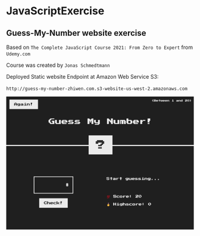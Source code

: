 # JavaScriptExercise

## Guess-My-Number website exercise 

Based on `The Complete JavaScript Course 2021: From Zero to Expert` from `Udemy.com`

Course was created by `Jonas Schmedtmann`

Deployed Static website Endpoint at Amazon Web Service S3:

`http://guess-my-number-zhiwen.com.s3-website-us-west-2.amazonaws.com`

![Guess-My-Number](https://github.com/zhiwen10/JavaScriptExercise/blob/main/Guess-My-Number-Zhiwen/Guess-My-Number-Zhiwen.png)
